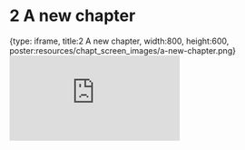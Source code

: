 # 2 A new chapter
 
{type: iframe, title:2 A new chapter, width:800, height:600, poster:resources/chapt_screen_images/a-new-chapter.png}
![](https://www.c-moor.org/module_biological_databases/no_toc/a-new-chapter.html)
 

 
